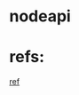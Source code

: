# nodeapi

# refs:

[ref](https://www.codementor.io/@olatundegaruba/nodejs-restful-apis-in-10-minutes-q0sgsfhbd)
